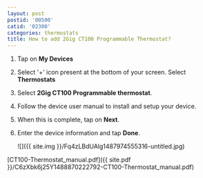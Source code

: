 ```yaml
---
layout: post
postid: '00500'
catid: '02300'
categories: thermostats
title: How to add 2Gig CT100 Programmable Thermostat?
---
```


1. Tap on **My Devices**

2. Select '+' icon present at the bottom of your screen. Select **Thermostats**

3. Select **2Gig CT100 Programmable thermostat**.

4. Follow the device user manual to install and setup your device.

5. When this is complete, tap on **Next**.

6. Enter the device information and tap **Done**.

    ![]({{ site.img }}/Fq4zLBdUAlg1487974555316-untitled.jpg)

[CT100-Thermostat_manual.pdf]({{ site.pdf }}/C6zXbk6j25Y1488870222792-CT100-Thermostat_manual.pdf)